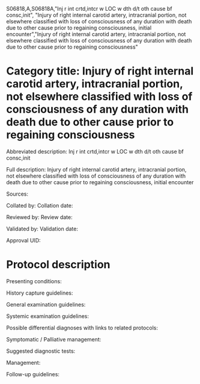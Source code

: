 S06818,A,S06818A,"Inj r int crtd,intcr w LOC w dth d/t oth cause bf consc,init", "Injury of right internal carotid artery, intracranial portion, not elsewhere classified with loss of consciousness of any duration with death due to other cause prior to regaining consciousness, initial encounter","Injury of right internal carotid artery, intracranial portion, not elsewhere classified with loss of consciousness of any duration with death due to other cause prior to regaining consciousness"
# Category title: Injury of right internal carotid artery, intracranial portion, not elsewhere classified with loss of consciousness of any duration with death due to other cause prior to regaining consciousness

Abbreviated description: Inj r int crtd,intcr w LOC w dth d/t oth cause bf consc,init

Full description: Injury of right internal carotid artery, intracranial portion, not elsewhere classified with loss of consciousness of any duration with death due to other cause prior to regaining consciousness, initial encounter

Sources:

Collated by:
Collation date:

Reviewed by:
Review date:

Validated by:
Validation date:

Approval UID:

# Protocol description

Presenting conditions:

History capture guidelines:

General examination guidelines:

Systemic examination guidelines:

Possible differential diagnoses with links to related protocols:

Symptomatic / Palliative management:

Suggested diagnostic tests:

Management:

Follow-up guidelines:
